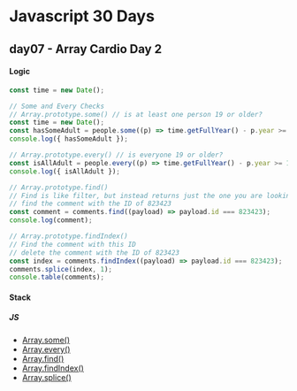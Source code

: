 # Javascript 30 Days

## day07 - Array Cardio Day 2

#### Logic

```js
const time = new Date();
```

```js
// Some and Every Checks
// Array.prototype.some() // is at least one person 19 or older?
const time = new Date();
const hasSomeAdult = people.some((p) => time.getFullYear() - p.year >= 19);
console.log({ hasSomeAdult });
```

```js
// Array.prototype.every() // is everyone 19 or older?
const isAllAdult = people.every((p) => time.getFullYear() - p.year >= 19);
console.log({ isAllAdult });
```

```js
// Array.prototype.find()
// Find is like filter, but instead returns just the one you are looking for
// find the comment with the ID of 823423
const comment = comments.find((payload) => payload.id === 823423);
console.log(comment);
```

```js
// Array.prototype.findIndex()
// Find the comment with this ID
// delete the comment with the ID of 823423
const index = comments.findIndex((payload) => payload.id === 823423);
comments.splice(index, 1);
console.table(comments);
```

#### Stack

##### JS

- [Array.some()](https://developer.mozilla.org/zh-TW/docs/Web/JavaScript/Reference/Global_Objects/Array/some)
- [Array.every()](https://developer.mozilla.org/zh-TW/docs/Web/JavaScript/Reference/Global_Objects/Array/every)
- [Array.find()](https://developer.mozilla.org/zh-TW/docs/Web/JavaScript/Reference/Global_Objects/Array/find)
- [Array.findIndex()](https://developer.mozilla.org/zh-TW/docs/Web/JavaScript/Reference/Global_Objects/Array/findIndex)
- [Array.splice()](https://developer.mozilla.org/zh-TW/docs/Web/JavaScript/Reference/Global_Objects/Array/splice)
